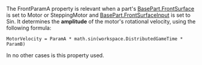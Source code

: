 The FrontParamA property is relevant when a part's [BasePart.FrontSurface](https://developer.roblox.com/api-reference/property/BasePart/FrontSurface) is set to Motor or SteppingMotor and [BasePart.FrontSurfaceInput](https://developer.roblox.com/api-reference/property/BasePart/FrontSurfaceInput) is set to Sin. It determines the **amplitude** of the motor's rotational velocity, using the following formula:

`MotorVelocity = ParamA * math.sin(workspace.DistributedGameTime * ParamB)`

In no other cases is this property used.